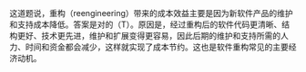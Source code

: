 这道题说，重构（reengineering）带来的成本效益主要是因为新软件产品的维护和支持成本降低。答案是对的（T）。原因是，经过重构后的软件代码更清晰、结构更好、技术更先进，维护和扩展变得更容易，因此后期的维护和支持所需的人力、时间和资金都会减少，这样就实现了成本节约。这也是软件重构常见的主要经济动机。